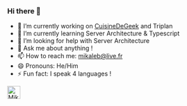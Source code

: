 ### Hi there 👋


- 🔭 I’m currently working on <a href="https://cuisinedegeek.com">CuisineDeGeek</a> and Triplan
- 🌱 I’m currently learning Server Architecture & Typescript
- 🤔 I’m looking for help with Server Architecture
- 💬 Ask me about anything !
- 📫 How to reach me: mikaleb@live.fr
- 😄 Pronouns: He/Him
- ⚡ Fun fact: I speak 4 languages !

<a href="https://dev.to/mikaleb">
  <img src="https://d2fltix0v2e0sb.cloudfront.net/dev-badge.svg" alt="Mikaleb's DEV Profile" height="30" width="30">
</a>
        
